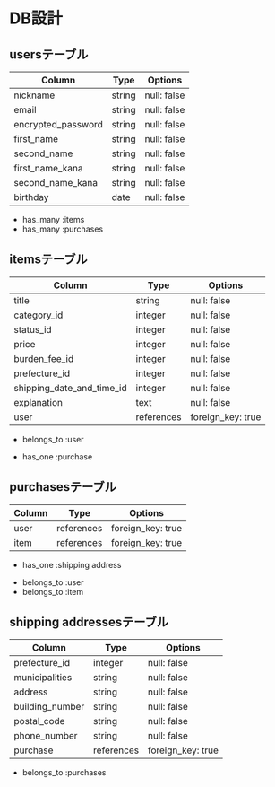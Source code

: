 # DB設計

## usersテーブル

| Column                    | Type       | Options           |
|---------------------------|------------|-------------------|
| nickname                  | string     | null: false       |
| email                     | string     | null: false       |
| encrypted_password        | string     | null: false       |
| first_name                | string     | null: false       |
| second_name               | string     | null: false       |
| first_name_kana           | string     | null: false       |
| second_name_kana          | string     | null: false       |
| birthday                  | date    | null: false       |

* has_many :items
* has_many :purchases

## itemsテーブル

| Column                    | Type       | Options           |
|---------------------------|------------|-------------------|
| title                     | string     | null: false       |
| category_id               | integer    | null: false       |
| status_id                 | integer    | null: false       |
| price                     | integer    | null: false       |
| burden_fee_id             | integer    | null: false       |
| prefecture_id             | integer    | null: false       |
| shipping_date_and_time_id | integer    | null: false       |
| explanation               | text       | null: false       |
| user                      | references | foreign_key: true |

- belongs_to :user
* has_one :purchase

## purchasesテーブル

| Column                    | Type       | Options           |
|---------------------------|------------|-------------------|
| user                      | references | foreign_key: true |
| item                      | references | foreign_key: true |

* has_one :shipping address
- belongs_to :user
- belongs_to :item

## shipping addressesテーブル

| Column                    | Type       | Options           |
|---------------------------|------------|-------------------|
| prefecture_id             | integer     | null: false       |
| municipalities            | string     | null: false       |
| address                   | string     | null: false       |
| building_number           | string     | null: false       |
| postal_code               | string     | null: false       |
| phone_number              | string     | null: false       |
| purchase                  | references | foreign_key: true |

- belongs_to :purchases